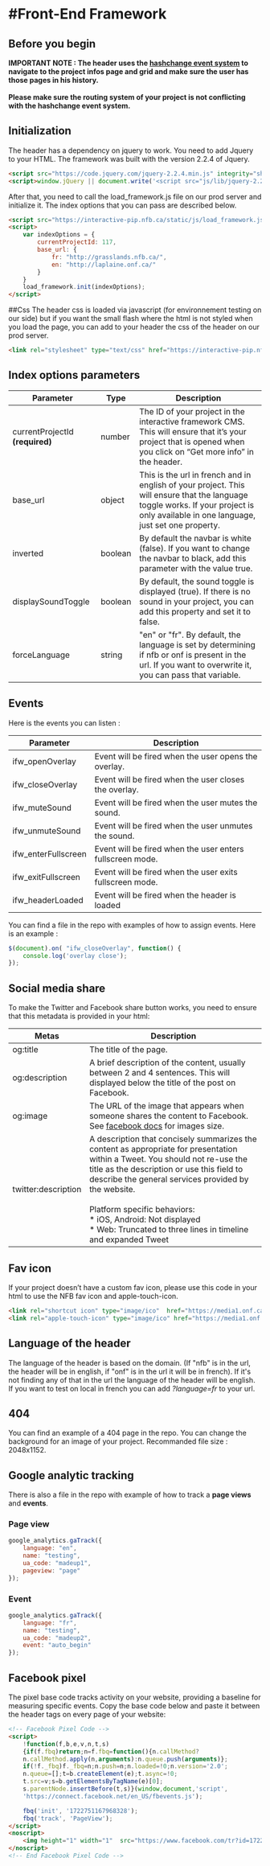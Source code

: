 #Front-End Framework
==========


## Before you begin
**IMPORTANT NOTE : The header uses the [hashchange event system](https://developer.mozilla.org/fr/docs/Web/API/WindowEventHandlers/onhashchange) to navigate to the project infos page and grid and make sure the user has those pages in his history. <br/>
<br/>Please make sure the routing system of your project is not conflicting with the hashchange event system.**


## Initialization

The header has a dependency on jquery to work. You need to add Jquery to your HTML.
The framework was built with the version 2.2.4 of Jquery.

```html
<script src="https://code.jquery.com/jquery-2.2.4.min.js" integrity="sha256-BbhdlvQf/xTY9gja0Dq3HiwQF8LaCRTXxZKRutelT44=" crossorigin="anonymous"></script>
<script>window.jQuery || document.write('<script src="js/lib/jquery-2.2.4.min.js"><\/script>')</script>
```

After that, you need to call the load_framework.js file on our prod server and initialize it.
The index options that you can pass are described below.

```html
<script src="https://interactive-pip.nfb.ca/static/js/load_framework.js"></script>
<script>
    var indexOptions = {
        currentProjectId: 117,
        base_url: {
            fr: "http://grasslands.nfb.ca/",
            en: "http://laplaine.onf.ca/"
        }
    }
    load_framework.init(indexOptions);
</script>
```

##Css
The header css is loaded via javascript (for environnement testing on our side) but if you want the small flash where the html is not styled when you load the page, you can add to your header the css of the header on our prod server.

```html
<link rel="stylesheet" type="text/css" href="https://interactive-pip.nfb.ca/static/css/header.min.css">
```



## Index options parameters

| Parameter                        | Type          | Description          									|
| -------------                    | ------------- | ------------- |
| currentProjectId **(required)**  | number        | The ID of your project in the interactive framework CMS. This will ensure that it’s your project that is opened when you click on “Get more info” in the header.  |
| base_url                         | object        | This is the url in french and in english of your project. This will ensure that the language toggle works. If your project is only available in one language, just set one property. |
| inverted                         | boolean       | By default the navbar is white (false). If you want to change the navbar to black, add this parameter with the value true. |
| displaySoundToggle               | boolean       | By default, the sound toggle is displayed (true). If there is no sound in your project, you can add this property and set it to false.  |
| forceLanguage              | string       | "en" or "fr". By default, the language is set by determining if nfb or onf is present in the url. If you want to overwrite it, you can pass that variable. |



## Events

Here is the events you can listen :

| Parameter                        |  Description          									        |
| -------------                    |  -------------                                                 |
| ifw_openOverlay				   |  Event will be fired when the user opens the overlay.          |
| ifw_closeOverlay                 |  Event will be fired when the user closes the overlay.         |
| ifw_muteSound                    |  Event will be fired when the user mutes the sound.            |
| ifw_unmuteSound                  |  Event will be fired when the user unmutes the sound.          |
| ifw_enterFullscreen              |  Event will be fired when the user enters fullscreen mode.     |
| ifw_exitFullscreen               |  Event will be fired when the user exits fullscreen mode.      |
| ifw_headerLoaded                 |  Event will be fired when the header is loaded                 |


You can find a file in the repo with examples of how to assign events.
Here is an example :

```javascript
$(document).on( "ifw_closeOverlay", function() {
    console.log('overlay close');
});
```

## Social media share

To make the Twitter and Facebook share button works, you need to ensure that this metadata is provided in your html:

| Metas                        | Description   |
| -------------                | ------------- |
| og:title  				   | The title of the page.                                                                                                                     |
| og:description               | A brief description of the content, usually between 2 and 4 sentences. This will displayed below the title of the post on Facebook.        |
| og:image                     | The URL of the image that appears when someone shares the content to Facebook. See [facebook docs](https://developers.facebook.com/docs/sharing/best-practices#images) for images size.      |
| twitter:description          | A description that concisely summarizes the content as appropriate for presentation within a Tweet. You should not re-use the title as the description or use this field to describe the general services provided by the website. <br /><br />Platform specific behaviors:<br /> * iOS, Android: Not displayed<br /> * Web: Truncated to three lines in timeline and expanded Tweet |

## Fav icon

If your project doesn’t have a custom fav icon, please use this code in your html to use the NFB fav icon and apple-touch-icon.

```html
<link rel="shortcut icon" type="image/ico"  href="https://media1.onf.ca/medias/favicon.ico" />
<link rel="apple-touch-icon" type="image/ico" href="https://media1.onf.ca/medias/apple-touch-icon.png" />
```

## Language of the header

The language of the header is based on the domain. (If "nfb" is in the url, the header will be in english, if "onf" is in the url it will be in french).
If it's not finding any of that in the url the language of the header will be english. If you want to test on local in french you can add _?language=fr_ to your url.

## 404

You can find an example of a 404 page in the repo. You can change the background for an image of your project. Recommanded file size : 2048x1152.

## Google analytic tracking

There is also a file in the repo with example of how to track a **page views** and **events**.

### Page view

```javascript
google_analytics.gaTrack({
	language: "en",
	name: "testing",
	ua_code: "madeup1",
	pageview: "page"
});
```

### Event

```javascript
google_analytics.gaTrack({
	language: "fr",
	name: "testing",
	ua_code: "madeup2",
	event: "auto_begin"
});
```

## Facebook pixel

The pixel base code tracks activity on your website, providing a baseline for measuring specific events. Copy the base code below and paste it between the header tags on every page of your website:

```html
<!-- Facebook Pixel Code -->
<script>
    !function(f,b,e,v,n,t,s)
    {if(f.fbq)return;n=f.fbq=function(){n.callMethod?
    n.callMethod.apply(n,arguments):n.queue.push(arguments)};
    if(!f._fbq)f._fbq=n;n.push=n;n.loaded=!0;n.version='2.0';
    n.queue=[];t=b.createElement(e);t.async=!0;
    t.src=v;s=b.getElementsByTagName(e)[0];
    s.parentNode.insertBefore(t,s)}(window,document,'script',
    'https://connect.facebook.net/en_US/fbevents.js');

    fbq('init', '1722751167968328');
    fbq('track', 'PageView');
</script>
<noscript>
    <img height="1" width="1"  src="https://www.facebook.com/tr?id=1722751167968328&ev=PageView&noscript=1"/>
</noscript>
<!-- End Facebook Pixel Code -->
```